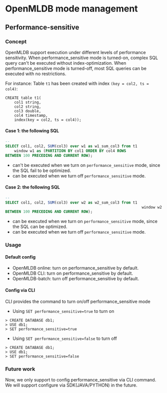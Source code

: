 # OpenMLDB mode management

## Performance-sensitive
### Concept

OpenMLDB support execution under different levels of performance sensitivity.
When performance_sensitive mode is turned-on, complex SQL query can't be executed without index-optimization.
When performance_sensitive mode is turned-off, most SQL queries can be executed with no restrictions.

For instance:
Table `t1` has been created with index `(key = col2, ts = col4)`:
```sqlite
CREATE table t1(
    col1 string,
    col2 string,
    col3 double,
    col4 timestamp,
    index(key = col2, ts = col4));
```
#### Case 1: the following SQL
```sql
-- 
SELECT col1, col2, SUM(col3) over w1 as w1_sum_col3 from t1 
    window w1 as (PARTITION BY col1 ORDER BY col4 ROWS 
BETWEEN 100 PRECEDING AND CURRENT ROW);
```
- can't be executed when we turn on `performance_sensitive` mode, since the SQL fail to be optimized.
- can be executed when we turn off `performance_sensitive` mode.

#### Case 2: the following SQL
```sql
-- 
SELECT col1, col2, SUM(col3) over w2 as w2_sum_col3 from t1
                                                             window w2 as (PARTITION BY col2 ORDER BY col4 ROWS 
BETWEEN 100 PRECEDING AND CURRENT ROW);
```
- can be executed when we turn on `performance_sensitive` mode, since the SQL can be optimized.
- can be executed when we turn off `performance_sensitive` mode.


### Usage

#### Default config
- OpenMLDB online: turn on performance_sensitive by default.
- OpenMLDB CLI: turn on performance_sensitive by default.
- OpenMLDB-batch: turn off performance_sensitive by default.

#### Config via CLI
CLI provides the command to turn on/off performance_sensitive mode
- Using `SET performance_sensitive=true` to turn on
```sqlite
> CREATE DATABASE db1;
> USE db1;
> SET performance_sensitive=true
```

- Using `SET performance_sensitive=false` to turn off
```sqlite
> CREATE DATABASE db1;
> USE db1;
> SET performance_sensitive=false
```
### Future work
Now, we only support to config performance_sensitive via CLI command.
We will support configure via SDK(JAVA/PYTHON) in the future.
